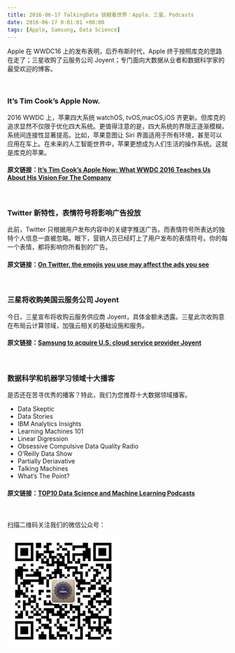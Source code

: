 ```yaml
---
title: 2016-06-17 TalkingData 锐眼看世界：Apple、三星、Podcasts 
date: 2016-06-17 0:01:01 +08:00
tags: [Apple, Samsung, Data Science]
---
```


Apple 在 WWDC16 上的发布表明，后乔布斯时代，Apple 终于按照库克的思路在走了；三星收购了云服务公司 Joyent；专门面向大数据从业者和数据科学家的最受欢迎的博客。

<br>

### It’s Tim Cook’s Apple Now.

2016 WWDC 上，苹果四大系统 watchOS, tvOS,macOS,iOS 齐更新。但库克的追求显然不仅限于优化四大系统。更值得注意的是，四大系统的界限正逐渐模糊，系统间连接性显著提高。比如，苹果意图让 Siri 界面适用于所有环境，甚至可以应用在车上。在未来的人工智能世界中，苹果更想成为人们生活的操作系统。这就是库克的苹果。

#### 原文链接：[It’s Tim Cook’s Apple Now: What WWDC 2016 Teaches Us About His Vision For The Company](http://www.fastcompany.com/3060924/wwdc/its-tim-cooks-apple-now-what-wwdc-2016-teaches-us-about-his-vision-for-the-company)

<br>

### Twitter 新特性，表情符号将影响广告投放

此前，Twitter 只根据用户发布内容中的关键字推送广告。而表情符号所表达的独特个人信息一直被忽略。眼下，营销人员已经盯上了用户发布的表情符号。你的每一个表情，都将影响你所看到的广告。

#### 原文链接：[On Twitter, the emojis you use may affect the ads you see](https://news.fastcompany.com/tag/twitter)

<br>

### 三星将收购美国云服务公司 Joyent

今日，三星宣布将收购云服务供应商 Joyent，具体金额未透露。三星此次收购意在布局云计算领域，加强云相关的基础设施和服务。

#### 原文链接：[Samsung to acquire U.S. cloud service provider Joyent](http://www.tuicool.com/articles/JFnqUjn)

<br>

### 数据科学和机器学习领域十大播客

是否还在苦寻优秀的播客？特此，我们为您推荐十大数据领域播客。

- Data Skeptic
- Data Stories
- IBM Analytics Insights
- Learning Machines 101
- Linear Digression
- Obsessive Compulsive Data Quality Radio
- O’Reilly Data Show
- Partially Deriavative
- Talking Machines
- What’s The Point?

#### 原文链接：[TOP10 Data Science and Machine Learning Podcasts](http://dataconomy.com/top-10-data-science-and-machine-learning-podcasts/)

<br>
<br>
扫描二维码关注我们的微信公众号：

![](https://raw.githubusercontent.com/tdglobalnews/tdglobalnews.github.io/master/images/erweima.jpg)
